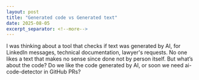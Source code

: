 ```yaml
---
layout: post
title: "Generated code vs Generated text"
date: 2025-08-05
excerpt_separator: <!--more-->
---
```


I was thinking about a tool that checks if text was generated by AI, for LinkedIn messages, technical documentation, lawyer's requests. No one likes a text that makes no sense since done not by person itself. But what’s about the code? Do we like the code generated by AI, or soon we need ai-code-detector in GitHub PRs?